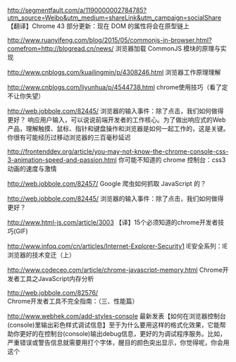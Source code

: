 http://segmentfault.com/a/1190000002784785?utm_source=Weibo&utm_medium=shareLink&utm_campaign=socialShare
【翻译】Chrome 43 部分更新：现在 DOM 的属性将会在原型链上

http://www.ruanyifeng.com/blog/2015/05/commonjs-in-browser.html?comefrom=http://blogread.cn/news/
浏览器加载 CommonJS 模块的原理与实现

http://www.cnblogs.com/kuailingmin/p/4308246.html
浏览器工作原理理解

http://www.cnblogs.com/liyunhua/p/4544738.html
chrome使用技巧（看了定不让你失望）

http://web.jobbole.com/82445/
浏览器的输入事件：除了点击，我们如何做得更好？
响应用户输入，可以说说前端开发者的工作核心。为了做出响应式的Web产品，理解触摸、鼠标、指针和键盘操作和浏览器是如何一起工作的，这是关键。你很有可能经历过移动浏览器的三百毫秒延迟

http://frontenddev.org/article/you-may-not-know-the-chrome-console-css-3-animation-speed-and-passion.html
你可能不知道的 chrome 控制台：css3 动画的速度与激情

http://web.jobbole.com/82457/
Google 爬虫如何抓取 JavaScript 的？

http://web.jobbole.com/82445/
浏览器的输入事件：除了点击，我们如何做得更好？

http://www.html-js.com/article/3003
【译】15个必须知道的chrome开发者技巧(GIF)

http://www.infoq.com/cn/articles/Internet-Explorer-Security1
IE安全系列：IE浏览器的技术变迁（上）

http://www.codeceo.com/article/chrome-javascript-memory.html
Chrome开发者工具之JavaScript内存分析

http://web.jobbole.com/82576/
Chrome开发者工具不完全指南：（三、性能篇）

http://www.webhek.com/add-styles-console
最新发表【如何在浏览器控制台(console)里输出彩色样式调试信息】至于为什么要用这样的格式化效果，它能帮助你更好的在控制台(console)输出debug信息，更好的为调试程序服务。比如，严重错误或警告信息就需要用打个字体，醒目的颜色突出显示，你觉得呢，你会用这个
